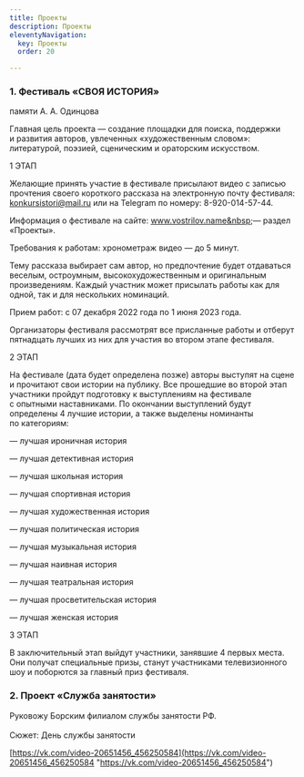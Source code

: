 ```yaml
---
title: Проекты
description: Проекты
eleventyNavigation:
  key: Проекты
  order: 20

---
```

### <p>1. Фестиваль &laquo;СВОЯ ИСТОРИЯ&raquo;<br>

памяти <nobr>А. А. Одинцова</nobr></p>

<p>Главная цель проекта&nbsp;&mdash; создание площадки для поиска, поддержки и&nbsp;развития авторов, увлеченных &laquo;художественным словом&raquo;: литературой, поэзией, сценическим и&nbsp;ораторским искусством.</p>

<p>1 ЭТАП<br>

Желающие принять участие в&nbsp;фестивале присылают видео с&nbsp;записью прочтения своего короткого рассказа на&nbsp;электронную почту фестиваля: <a href="mailto:konkursistori@mail.ru">konkursistori@mail.ru</a> или на&nbsp;Telegram по&nbsp;номеру: <nobr>8-920-014-57-44</nobr>.<br >

Информация о&nbsp;фестивале на&nbsp;сайте: www.vostrilov.name&nbsp;&mdash; раздел &laquo;Проекты&raquo;.<br >

Требования к&nbsp;работам: хронометраж видео&nbsp;&mdash; до&nbsp;5&nbsp;минут.<br >

Тему рассказа выбирает сам автор, но&nbsp;предпочтение будет отдаваться веселым, остроумным, высокохудожественным и&nbsp;оригинальным произведениям. Каждый участник может присылать работы как для одной, так и&nbsp;для нескольких номинаций.<br >

Прием работ: с&nbsp;07 декабря 2022 года по&nbsp;1 июня 2023 года.<br >

Организаторы фестиваля рассмотрят все присланные работы и&nbsp;отберут пятнадцать лучших из&nbsp;них для участия во&nbsp;втором этапе фестиваля.<br >

2 ЭТАП<br >

На&nbsp;фестивале (дата будет определена позже) авторы выступят на&nbsp;сцене и&nbsp;прочитают свои истории на&nbsp;публику. Все прошедшие во&nbsp;второй этап участники пройдут подготовку к&nbsp;выступлениям на&nbsp;фестивале с&nbsp;опытными наставниками. По&nbsp;окончании выступлений будут определены 4 лучшие истории, а&nbsp;также выделены номинанты по&nbsp;категориям:</p>

<p>&mdash;&nbsp;лучшая ироничная история<br>

&mdash;&nbsp;лучшая детективная история<br >

&mdash;&nbsp;лучшая школьная история<br >

&mdash;&nbsp;лучшая спортивная история<br>

&mdash;&nbsp;лучшая художественная история<br>

&mdash;&nbsp;лучшая политическая история<br >

&mdash;&nbsp;лучшая музыкальная история<br>

&mdash;&nbsp;лучшая наивная история<br>

&mdash;&nbsp;лучшая театральная история<br >

&mdash;&nbsp;лучшая просветительская история<br>

&mdash;&nbsp;лучшая женская история</p>

<p>3 ЭТАП<br>

В&nbsp;заключительный этап выйдут участники, занявшие 4 первых места. Они получат специальные призы, станут участниками телевизионного шоу и&nbsp;поборются за&nbsp;главный приз фестиваля.</p>

### <p>2. Проект &laquo;Служба занятости&raquo;<br>
Руковожу Борским филиалом службы занятости РФ.<br>
<br>
Сюжет: День службы занятости</p>

[https://vk.com/video-20651456_456250584](https://vk.com/video-20651456_456250584 "https://vk.com/video-20651456_456250584")